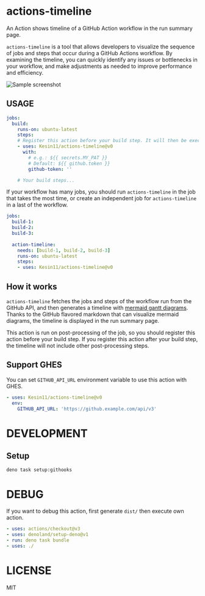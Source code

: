 # actions-timeline

An Action shows timeline of a GitHub Action workflow in the run summary page.

`actions-timeline` is a tool that allows developers to visualize the sequence of jobs and steps that occur during a GitHub Actions workflow. By examining the timeline, you can quickly identify any issues or bottlenecks in your workflow, and make adjustments as needed to improve performance and efficiency.

![Sample screenshot](https://user-images.githubusercontent.com/1324862/268660777-5ee9fffd-6ef7-4960-9632-3589cb7138e1.png)

## USAGE

```yaml
jobs:
  build:
    runs-on: ubuntu-latest
    steps:
    # Register this action before your build step. It will then be executed at the end of the job post-processing.
    - uses: Kesin11/actions-timeline@v0
      with:
        # e.g.: ${{ secrets.MY_PAT }}
        # Default: ${{ github.token }}
        github-token: ''

    # Your build steps...
```

If your workflow has many jobs, you should run `actions-timeline` in the job
that takes the most time, or create an independent job for `actions-timeline` in
a last of the workflow.

```yaml
jobs:
  build-1:
  build-2:
  build-3:
  
  action-timeline:
    needs: [build-1, build-2, build-3]
    runs-on: ubuntu-latest
    steps:
    - uses: Kesin11/actions-timeline@v0
```

## How it works

`actions-timeline` fetches the jobs and steps of the workflow run from the GitHub API, and then generates a timeline with [mermaid gantt diagrams](https://mermaid.js.org/syntax/gantt.html). Thanks to the GitHub flavored markdown that can visualize mermaid diagrams, the timeline is displayed in the run summary page.

This action is run on post-processing of the job, so you should register this action before your build step. If you register this action after your build step, the timeline will not include other post-processing steps.

## Support GHES

You can set `GITHUB_API_URL` environment variable to use this action with GHES.

```yaml
- uses: Kesin11/actions-timeline@v0
  env:
    GITHUB_API_URL: 'https://github.example.com/api/v3'
```

# DEVELOPMENT

## Setup

```
deno task setup:githooks
```

# DEBUG

If you want to debug this action, first generate `dist/` then execute own
action.

```yaml
- uses: actions/checkout@v3
- uses: denoland/setup-deno@v1
- run: deno task bundle
- uses: ./
```

# LICENSE

MIT
